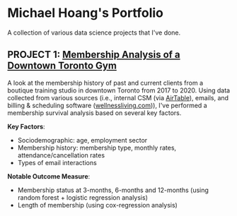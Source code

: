 # Michael Hoang's Portfolio 

A collection of various data science projects that I've done. 


## PROJECT 1: [Membership Analysis of a Downtown Toronto Gym](https://github.com/Vibe1990/Bang_Membership_Analysis)
A look at the membership history of past and current clients from a boutique training studio in downtown Toronto from 2017 to 2020.  Using data collected from various sources (i.e., internal CSM (via [AirTable](www.airtable.com)), emails, and billing & scheduling software ([wellnessliving.com](www.wellnessliving.com))), I've performed a membership survival analysis based on several key factors. 

**Key Factors**: 
    
   * Sociodemographic: age, employment sector
   * Membership history: membership type, monthly rates, attendance/cancellation rates 
   * Types of email interactions

**Notable Outcome Measure**:
    
   * Membership status at 3-months, 6-months and 12-months (using random forest + logistic regression analysis)
   * Length of membership (using cox-regression analysis)

